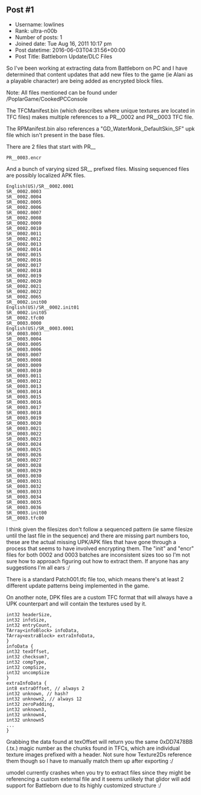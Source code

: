 ## Post #1
- Username: lowlines
- Rank: ultra-n00b
- Number of posts: 1
- Joined date: Tue Aug 16, 2011 10:17 pm
- Post datetime: 2016-06-03T04:31:56+00:00
- Post Title: Battleborn Update/DLC Files

So I've been working at extracting data from Battleborn on PC and I have determined that content updates that add new files to the game (ie Alani as a playable character) are being added as encrypted block files.

Note: All files mentioned can be found under /PoplarGame/CookedPCConsole

The TFCManifest.bin (which describes where unique textures are located in TFC files) makes multiple references to a PR__0002 and PR__0003 TFC file.

The RPManifest.bin also references a "GD_WaterMonk_DefaultSkin_SF" upk file which isn't present in the base files.

There are 2 files that start with PR__

```
PR__0003.encr
```


And a bunch of varying sized SR__ prefixed files. Missing sequenced files are possibly localized APK files.

```
English(US)/SR__0002.0001
SR__0002.0003
SR__0002.0004
SR__0002.0005
SR__0002.0006
SR__0002.0007
SR__0002.0008
SR__0002.0009
SR__0002.0010
SR__0002.0011
SR__0002.0012
SR__0002.0013
SR__0002.0014
SR__0002.0015
SR__0002.0016
SR__0002.0017
SR__0002.0018
SR__0002.0019
SR__0002.0020
SR__0002.0021
SR__0002.0022
SR__0002.0065
SR__0002.init00
English(US)/SR__0002.init01
SR__0002.init05
SR__0002.tfc00
SR__0003.0000
English(US)/SR__0003.0001
SR__0003.0003
SR__0003.0004
SR__0003.0005
SR__0003.0006
SR__0003.0007
SR__0003.0008
SR__0003.0009
SR__0003.0010
SR__0003.0011
SR__0003.0012
SR__0003.0013
SR__0003.0014
SR__0003.0015
SR__0003.0016
SR__0003.0017
SR__0003.0018
SR__0003.0019
SR__0003.0020
SR__0003.0021
SR__0003.0022
SR__0003.0023
SR__0003.0024
SR__0003.0025
SR__0003.0026
SR__0003.0027
SR__0003.0028
SR__0003.0029
SR__0003.0030
SR__0003.0031
SR__0003.0032
SR__0003.0033
SR__0003.0034
SR__0003.0035
SR__0003.0036
SR__0003.init00
SR__0003.tfc00
```


I think given the filesizes don't follow a sequenced pattern (ie same filesize until the last file in the sequence) and there are missing part numbers too, these are the actual missing UPK/APK files that have gone through a process that seems to have involved encrypting them. The "init" and "encr" files for both 0002 and 0003 batches are inconsistent sizes too so I'm not sure how to approach figuring out how to extract them. If anyone has any suggestions I'm all ears :/

There is a standard Patch001.tfc file too, which means there's at least 2 different update patterns being implemented in the game.

On another note, DPK files are a custom TFC format that will always have a UPK counterpart and will contain the textures used by it.

```
int32 headerSize,
int32 infoSize,
int32 entryCount,
TArray<infoBlock> infoData,
TArray<extraBlock> extraInfoData,
}
infoData {
int32 texOffset,
int32 checksum?,
int32 compType,
int32 compSize,
int32 uncompSize
}
extraInfoData {
int8 extraOffset, // always 2
int32 unknown, // hash?
int32 unknown2, // always 12
int32 zeroPadding,
int32 unknown3,
int32 unknown4,
int32 unknown5
...
}

```


Grabbing the data found at texOffset will return you the same 0xDD7478BB (.tx.) magic number as the chunks found in TFCs, which are individual texture images prefixed with a header. Not sure how Texture2Ds reference them though so I have to manually match them up after exporting :/

umodel currently crashes when you try to extract files since they might be referencing a custom external file and it seems unlikely that glidor will add support for Battleborn due to its highly customized structure :/
